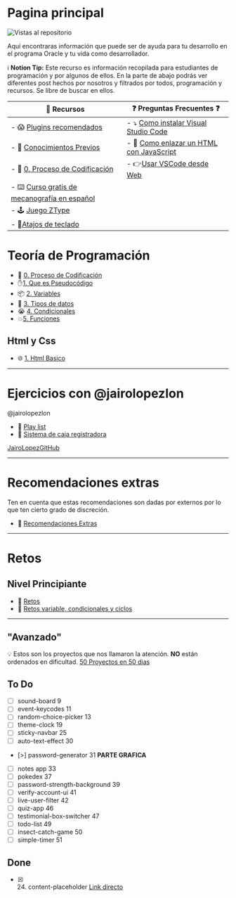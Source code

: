 # Pagina principal

![Vistas al repositorio](https://img.shields.io/github/watchers/JoseLMurillo/Teoria_de_Programacion.svg?style=flat-square)

Aquí encontraras información que puede ser de ayuda para tu desarrollo en el programa Oracle y tu vida como desarrollador.

ℹ️ **Notion Tip:** Este recurso es información recopilada para estudiantes de programación y por algunos de ellos. En la parte de abajo podrás ver diferentes post hechos por nosotros y filtrados por todos, programación y recursos. Se libre de buscar en ellos.

| 🎁 Recursos                                                                             | ❓ Preguntas Frecuentes ❓                                                                                            |
| --------------------------------------------------------------------------------------- | ------------------------------------------------------------------------------------------------------------------- |
| - 😱 [Plugins recomendados](Recursos/Plugins%20recomendados.md)                         | - ⤵️ [Como instalar Visual Studio Code](Preguntas%20frecuentes/Como%20instalar%20Visual%20Studio%20Code.md)         |
| - 🤔 [Conocimientos Previos](Recursos/Conocimientos%20Previos.md)                       | - 🔗 [Como enlazar un HTML con JavaScript](Preguntas%20frecuentes/Como%20enlazar%20un%20HTML%20con%20JavaScript.md) |
| - 🔁 [0. Proceso de Codificación](Teoria/0.%20Proceso%20de%20Codificación.md)           | - 👉[Usar VSCode desde Web](Preguntas%20frecuentes/Usar%20VSCode%20desde%20Web.md)                                  |
| - ⌨️ [Curso gratis de mecanografía en español](https://www.typingclub.com/mecanografia) |                                                                                                                     |
| - 🕹️ [Juego ZType](https://zty.pe/)                                                    |                                                                                                                     |
| - 🎹[Atajos de teclado](Recursos/Atajos%20de%20teclado.md)                          |                                                                                                                     |

# Teoría de Programación
- 🔁 [0. Proceso de Codificación](Teoria/0.%20Proceso%20de%20Codificación.md)
- ✋[1. Que es Pseudocódigo](Teoria/1.%20Que%20es%20Pseudocódigo.md)
- 📦 [2. Variables](Teoria/2.%20Variables.md)
- 🎏 [3. Tipos de datos](Teoria/3.%20Tipos%20de%20datos.md)
- 😭 [4. Condicionales](Teoria/4.%20Condicionales.md)
- 💥[5. Funciones](Teoria/5.%20Funciones.md)

## Html y Css
- 🌐 [1. Html Basico](html%20y%20css/1.%20Html%20Basico.md)

---
# Ejercicios con @jairolopezlon
@jairolopezlon
- 🤯 [Play list](https://www.youtube.com/playlist?list=PLQIwTTh4dpbKeA9VbWijI_mO_OqT27-Hk)
- 🤑 [Sistema de caja registradora](https://github.com/jairolopezlon/alura-market?tab=readme-ov-file#readme)

[JairoLopezGitHub](https://github.com/jairolopezlon)

---
# Recomendaciones extras
Ten en cuenta que estas recomendaciones son dadas por externos por lo que ten cierto grado de discreción.
- 🤔 [Recomendaciones Extras](Otros/Recomendaciones%20Extras.md)

---
# Retos
## Nivel Principiante
- 💪 [Retos](Retos/Retos.md)
- 💪 [Retos variable, condicionales y ciclos](Retos/Retos%20variable,%20condicionales%20y%20ciclos.md)

---
## "Avanzado"
💡 Estos son los proyectos que nos llamaron la atención. **NO** están ordenados en dificultad.
[50 Proyectos en 50 dias](https://github.com/bradtraversy/50projects50days)

## **To Do**

- [ ] sound-board 9
- [ ] event-keycodes 11
- [ ] random-choice-picker 13
- [ ] theme-clock 19
- [ ] sticky-navbar 25
- [ ] auto-text-effect 30
- [>] password-generator 31 **PARTE GRAFICA**
- [ ] notes app 33
- [ ] pokedex 37
- [ ] password-strength-background 39
- [ ] verify-account-ui 41
- [ ] live-user-filter 42
- [ ] quiz-app 46
- [ ] testimonial-box-switcher 47
- [ ] todo-list 49
- [ ] insect-catch-game 50
- [ ] simple-timer 51

## **Done**

- [x] 24. content-placeholder [Link directo](https://50projects50days.com/projects/content-placeholder/)